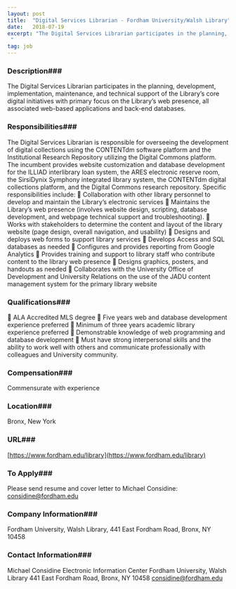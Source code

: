```yaml
---
layout: post
title:  "Digital Services Librarian - Fordham University/Walsh Library"
date:   2018-07-19
excerpt: "The Digital Services Librarian participates in the planning, development, implementation, maintenance, and technical support of the Library’s core digital initiatives with primary focus on the Library’s web presence, all associated web-based applications and back-end databases.
 "
tag: job
---
```


### Description###

The Digital Services Librarian participates in the planning, development, implementation, maintenance, and technical support of the Library’s core digital initiatives with primary focus on the Library’s web presence, all associated web-based applications and back-end databases.
 


### Responsibilities###

The Digital Services Librarian is responsible for overseeing the development of digital collections using the CONTENTdm software platform and the Institutional Research Repository utilizing the Digital Commons platform. The incumbent provides website customization and database development for the ILLIAD interlibrary loan system, the ARES electronic reserve room, the
SirsiDynix Symphony integrated library system, the CONTENTdm digital collections platform, and the Digital Commons research repository.
Specific responsibilities include:
 Collaboration with other library personnel to develop and maintain the Library’s electronic services
 Maintains the Library’s web presence (involves website design, scripting, database development, and webpage technical support and troubleshooting).
 Works with stakeholders to determine the content and layout of the library website (page design, overall navigation, and usability)
 Designs and deploys web forms to support library services
 Develops Access and SQL databases as needed
 Configures and provides reporting from Google Analytics
 Provides training and support to library staff who contribute content to the library web presence
 Designs graphics, posters, and handouts as needed
 Collaborates with the University Office of Development and University Relations on the use of the JADU content management system for the primary library website



### Qualifications###

 ALA Accredited MLS degree
 Five years web and database development experience preferred
 Minimum of three years academic library experience preferred
 Demonstrable knowledge of web programming and database development
 Must have strong interpersonal skills and the ability to work well with others and communicate professionally with colleagues and University community.



### Compensation###

Commensurate with experience


### Location###

Bronx, New York


### URL###

[https://www.fordham.edu/library](https://www.fordham.edu/library)

### To Apply###

Please send resume and cover letter to Michael Considine:  considine@fordham.edu


### Company Information###

Fordham University, Walsh Library, 441 East Fordham Road, Bronx, NY 10458


### Contact Information###

Michael Considine
Electronic Information Center
Fordham University, Walsh Library 
441 East Fordham Road, Bronx, NY 10458
considine@fordham.edu

